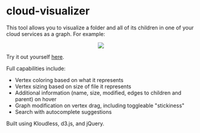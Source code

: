 # cloud-visualizer

This tool allows you to visualize a folder and all of its children in one of your cloud services as a graph. For example: 

<p align="center">
  <img src="https://raw.github.com/rodhoopar/cloud-visualizer/master/examples/demo.png"/>
</p>

Try it out yourself [here](rodhoopar.github.io/cloud-visualizer). 

Full capabilities include: 
* Vertex coloring based on what it represents 
* Vertex sizing based on size of file it represents
* Additional information (name, size, modified, edges to children and parent) on hover
* Graph modification on vertex drag, including toggleable "stickiness" 
* Search with autocomplete suggestions

Built using Kloudless, d3.js, and jQuery. 
